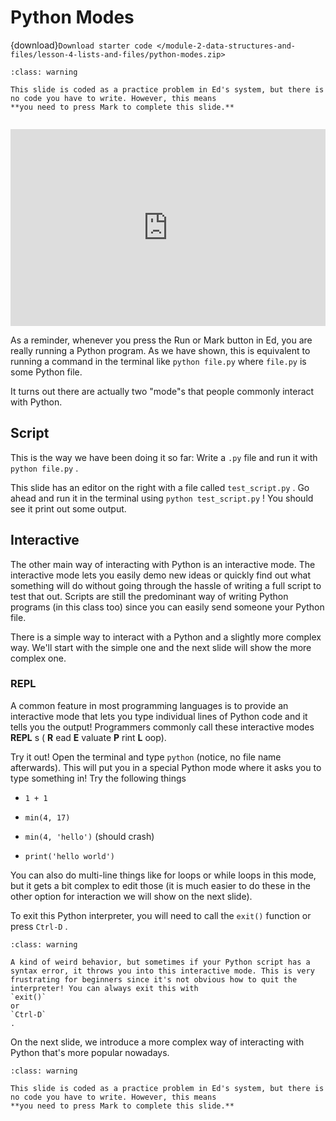 # Python Modes

{download}`Download starter code </module-2-data-structures-and-files/lesson-4-lists-and-files/python-modes.zip>`


```{admonition} Warning
:class: warning

This slide is coded as a practice problem in Ed's system, but there is no code you have to write. However, this means
**you need to press Mark to complete this slide.**


```


<div style="position: relative; padding-bottom: 62.5%; height: 0;">
    <iframe src="https://www.loom.com/embed/b27fda7ec1724f85b14fb2bae3382806" frameborder="0" webkitallowfullscreen mozallowfullscreen allowfullscreen style="position: absolute; top: 0; left: 0; width: 100%; height: 100%;"></iframe>
</div>

As a reminder, whenever you press the Run or Mark button in Ed, you are really running a Python program. As we have shown, this is equivalent to running a command in the terminal like `python file.py` where `file.py` is some Python file.  

It turns out there are actually two "mode"s that people commonly interact with Python.  

##  Script  

This is the way we have been doing it so far: Write a `.py` file and run it with `python file.py` .  

This slide has an editor on the right with a file called `test_script.py` . Go ahead and run it in the terminal using `python test_script.py` ! You should see it print out some output.  

##  Interactive  

The other main way of interacting with Python is an interactive mode. The interactive mode lets you easily demo new ideas or quickly find out what something will do without going through the hassle of writing a full script to test that out. Scripts are still the predominant way of writing Python programs (in this class too) since you can easily send someone your Python file.  

There is a simple way to interact with a Python and a slightly more complex way. We'll start with the simple one and the next slide will show the more complex one.  

###  REPL  

A common feature in most programming languages is to provide an interactive mode that lets you type individual lines of Python code and it tells you the output! Programmers commonly call these interactive modes **REPL** s ( **R** ead **E** valuate **P** rint **L** oop).  

Try it out! Open the terminal and type `python` (notice, no file name afterwards). This will put you in a special Python mode where it asks you to type something in! Try the following things  

-  `1 + 1`   

-  `min(4, 17)`   

-  `min(4, 'hello')`     (should crash)  

-  `print('hello world')`   


You can also do multi-line things like for loops or while loops in this mode, but it gets a bit complex to edit those (it is much easier to do these in the other option for interaction we will show on the next slide).  

To exit this Python interpreter, you will need to call the `exit()` function or press `Ctrl-D` .  


```{admonition} Warning
:class: warning

A kind of weird behavior, but sometimes if your Python script has a syntax error, it throws you into this interactive mode. This is very frustrating for beginners since it's not obvious how to quit the interpreter! You can always exit this with
`exit()`
or
`Ctrl-D`
.

```

On the next slide, we introduce a more complex way of interacting with Python that's more popular nowadays.  


```{admonition} Warning
:class: warning

This slide is coded as a practice problem in Ed's system, but there is no code you have to write. However, this means
**you need to press Mark to complete this slide.**


```

